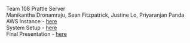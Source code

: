 Team 108 Prattle Server  
Manikantha Dronamraju, Sean Fitzpatrick, Justine Lo, Priyaranjan Panda  
AWS Instance - [here](ec2-52-90-253-112.compute-1.amazonaws.com)  
System Setup - [here](https://youtu.be/nhbenXN93WM)  
Final Presentation - [here](https://youtu.be/PbAIF8hoeJA)  
